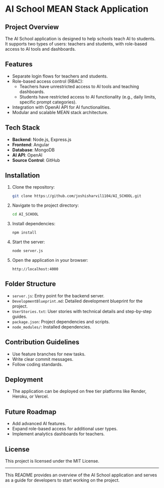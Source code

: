 # AI School MEAN Stack Application

## Project Overview
The AI School application is designed to help schools teach AI to students. It supports two types of users: teachers and students, with role-based access to AI tools and dashboards.

## Features
- Separate login flows for teachers and students.
- Role-based access control (RBAC):
  - Teachers have unrestricted access to AI tools and teaching dashboards.
  - Students have restricted access to AI functionality (e.g., daily limits, specific prompt categories).
- Integration with OpenAI API for AI functionalities.
- Modular and scalable MEAN stack architecture.

## Tech Stack
- **Backend**: Node.js, Express.js
- **Frontend**: Angular
- **Database**: MongoDB
- **AI API**: OpenAI
- **Source Control**: GitHub

## Installation
1. Clone the repository:
   ```bash
   git clone https://github.com/joshisharvil1104/AI_SCHOOL.git
   ```
2. Navigate to the project directory:
   ```bash
   cd AI_SCHOOL
   ```
3. Install dependencies:
   ```bash
   npm install
   ```
4. Start the server:
   ```bash
   node server.js
   ```
5. Open the application in your browser:
   ```
   http://localhost:4000
   ```

## Folder Structure
- `server.js`: Entry point for the backend server.
- `DevelopmentBlueprint.md`: Detailed development blueprint for the project.
- `UserStories.txt`: User stories with technical details and step-by-step guides.
- `package.json`: Project dependencies and scripts.
- `node_modules/`: Installed dependencies.

## Contribution Guidelines
- Use feature branches for new tasks.
- Write clear commit messages.
- Follow coding standards.

## Deployment
- The application can be deployed on free tier platforms like Render, Heroku, or Vercel.

## Future Roadmap
- Add advanced AI features.
- Expand role-based access for additional user types.
- Implement analytics dashboards for teachers.

## License
This project is licensed under the MIT License.

---
This README provides an overview of the AI School application and serves as a guide for developers to start working on the project.
